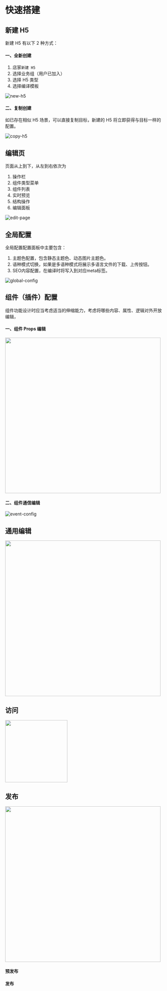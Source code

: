 # 快速搭建

## 新建 H5
新建 H5 有以下 2 种方式：
#### 一、全新创建
1. 店家`新建 H5`
2. 选择业务组（用户已加入）
3. 选择 H5 类型
4. 选择编译模板

![new-h5](/docs/image/new-h5.png)

#### 二、复制创建
如已存在相似 H5 场景，可以直接复制目标，新建的 H5 将立即获得与目标一样的配置。

![copy-h5](/docs/image/copy-h5.png)

## 编辑页
页面从上到下，从左到右依次为
1. 操作栏
2. 组件类型菜单
3. 组件列表
4. 实时预览
5. 结构操作
6. 编辑面板

![edit-page](/docs/image/edit-page.png)

## 全局配置
全局配置配置面板中主要包含：
1. 主题色配置，包含静态主题色、动态图片主题色。
2. 语种模式切换，如果是多语种模式将展示多语言文件的下载、上传按钮。
3. SEO内容配置，在编译时将写入到对应meta标签。

![global-config](/docs/image/global-config.png)

## 组件（插件）配置
组件功能设计时应当考虑适当的伸缩能力，考虑将哪些内容、属性、逻辑对外开放编辑，
#### 一、组件 Props 编辑

<img src="/docs/image/component-config.png" width="500px" />

#### 二、组件通信编辑
![event-config](/docs/image/event-config.png)

## 通用编辑

<img src="/docs/image/common-config.png" width="500px" />

## 访问

<img src="/docs/image/browse-select.png" width="200px" />

## 发布

<img src="/docs/image/publish.png" width="500px" />

#### 预发布

#### 发布
